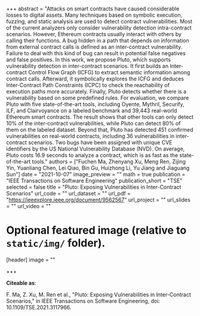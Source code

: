 +++
abstract = "Attacks on smart contracts have caused considerable losses to digital assets. Many techniques based on symbolic execution, fuzzing, and static analysis are used to detect contract vulnerabilities. Most of the current analyzers only consider vulnerability detection intra-contract scenarios. However, Ethereum contracts usually interact with others by calling their functions. A bug hidden in a path that depends on information from external contract calls is defined as an inter-contract vulnerability. Failure to deal with this kind of bug can result in potential false negatives and false positives. In this work, we propose Pluto, which supports vulnerability detection in inter-contract scenarios. It first builds an Inter-contract Control Flow Graph (ICFG) to extract semantic information among contract calls. Afterward, it symbolically explores the ICFG and deduces Inter-Contract Path Constraints (ICPC) to check the reachability of execution paths more accurately. Finally, Pluto detects whether there is a vulnerability based on some predefined rules. For evaluation, we compare Pluto with five state-of-the-art tools, including Oyente, Mythril, Securify, ILF, and Clairvoyance on a labeled benchmark and 39,443 real-world Ethereum smart contracts. The result shows that other tools can only detect 10% of the inter-contract vulnerabilities, while Pluto can detect 80% of them on the labeled dataset. Beyond that, Pluto has detected 451 confirmed vulnerabilities on real-world contracts, including 36 vulnerabilities in inter-contract scenarios. Two bugs have been assigned with unique CVE identifiers by the US National Vulnerability Database (NVD). On average, Pluto costs 16.9 seconds to analyze a contract, which is as fast as the state-of-the-art tools."
authors = ["Fuchen Ma, Zhenyang Xu, Meng Ren, Zijing Yin, Yuanliang Chen, Lei Qiao, Bin Gu, Huizhong Li, Yu Jiang and Jiaguang Sun"]
date = "2021-10-07"
image_preview = ""
math = true
publication = "IEEE Transactions on Software Engineering"
publication_short = "TSE"
selected = false
title = "Pluto: Exposing Vulnerabilities in Inter-Contract Scenarios"
url_code = ""
url_dataset = ""
url_pdf = "https://ieeexplore.ieee.org/document/9562567"
url_project = ""
url_slides = ""
url_video = ""

# Optional featured image (relative to `static/img/` folder).
[header]
image = ""

+++

**Citeable as**:

F. Ma, Z. Xu, M. Ren et al., "Pluto: Exposing Vulnerabilities in Inter-Contract Scenarios," in IEEE Transactions on Software Engineering, doi: 10.1109/TSE.2021.3117966.
